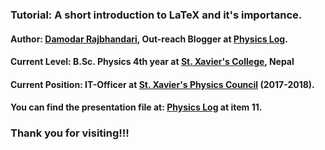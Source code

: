 ###  Tutorial: A short introduction to LaTeX and it's importance.
#### Author: [Damodar Rajbhandari](mailto:dphysicslog@gmail.com), Out-reach Blogger at [Physics Log](http://www.physicslog.com/).
#### Current Level: B.Sc. Physics 4th year at [St. Xavier's College](http://sxc.edu.np/), Nepal
#### Current Position: IT-Officer at [St. Xavier's Physics Council](http://sxpc.ga/) (2017-2018).

#### You can find the presentation file at: [Physics Log](http://www.physicslog.com/about-author/) at item 11.


### Thank you for visiting!!!
